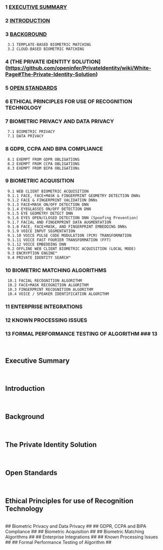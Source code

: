 ### 1 [EXECUTIVE SUMMARY](https://github.com/openinfer/PrivateIdentity/wiki/White-Page#Executive-Summary) ###
### 2 [INTRODUCTION](https://github.com/openinfer/PrivateIdentity/wiki/White-Page#Introduction) ###
### 3 [BACKGROUND](https://github.com/openinfer/PrivateIdentity/wiki/White-Page#Background) ###
     3.1 TEMPLATE-BASED BIOMETRIC MATCHING
     3.2 CLOUD-BASED BIOMETRIC MATCHING
### 4 (THE PRIVATE IDENTITY SOLUTION](https://github.com/openinfer/PrivateIdentity/wiki/White-Page#The-Private-Identity-Solution) ###
### 5 [OPEN STANDARDS](https://github.com/openinfer/PrivateIdentity/wiki/White-Page#Open-Standards) ### 
### 6 ETHICAL PRINCIPLES FOR USE OF RECOGNITION TECHNOLOGY ### 
### 7 BIOMETRIC PRIVACY AND DATA PRIVACY ### 
     7.1 BIOMETRIC PRIVACY
     7.1 DATA PRIVACY
### 8 GDPR, CCPA AND BIPA COMPLIANCE ### 
     8.1 EXEMPT FROM GDPR OBLIGATIONS
     8.2 EXEMPT FROM CCPA OBLIGATIONS
     8.3 EXEMPT FROM BIPA OBLIGATIONs
### 9 BIOMETRIC ACQUISITION ###
     9.1 WEB CLIENT BIOMETRIC ACQUISITION 
     9.1.1 FACE, FACE+MASK & FINGERPRINT GEOMETRY DETECTION DNNs
     9.1.2 FACE & FINGERPRINT VALIDATION DNNs
     9.1.3 FACE+MASK ON/OFF DETECTION DNN
     9.1.4 EYEGLASSES ON/OFF DETECTION DNN
     9.1.5 EYE GEOMETRY DETECT DNN
     9.1.6 EYES OPEN/CLOSED DETECTION DNN (Spoofing Prevention)
     9.1.7 FACIAL AND FINGERPRINT DATA AUGMENTATION
     9.1.8 FACE, FACE+MASK, AND FINGERPRINT EMBEDDING DNNs
     9.1.9 VOICE INPUT SEGMENTATION
     9.1.10 VOICE PULSE CODE MODULATION (PCM) TRANSFORMATION
     9.1.11 VOICE FAST FOURIER TRANSFORMATION (FFT)
     9.1.12 VOICE EMBEDDING DNN
     9.2 OFFLINE WEB CLIENT BIOMETRIC ACQUISITION (LOCAL MODE)
     9.3 ENCRYPTION ENGINE™
     9.4 PRIVATE IDENTITY SEARCH™
### 10 BIOMETRIC MATCHING ALGORITHMS ### 
     10.1 FACIAL RECOGNITION ALGORITHM
     10.2 FACE+MASK RECOGNITION ALGORITHM
     10.3 FINGERPRINT RECOGNITION ALGORITHM
     10.4 VOICE / SPEAKER IDENTIFICATION ALGORITHM
### 11 ENTERPRISE INTEGRATIONS	### 
### 12 KNOWN PROCESSING ISSUES	###
### 13 FORMAL PERFORMANCE TESTING OF ALGORITHM	### 13

</br>

## Executive Summary ##
</br>

## Introduction ##
</br>

## Background ##
</br>

## The Private Identity Solution ##
</br>

## Open Standards ##
</br>

## Ethical Principles for use of Recognition Technology ##
</br>
## Biometric Privacy and Data Privacy ##
## GDPR, CCPA and BIPA Compliance ##
## Biometric Acquisition ##
## Biometric Matching Algorithms ##
## Enterprise Integrations ##
## Known Processing Issues ##
## Formal Performance Testing of Algorithm ##